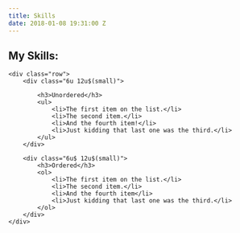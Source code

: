 ```yaml
---
title: Skills
date: 2018-01-08 19:31:00 Z
---
```


## My Skills:

	<div class="row">
		<div class="6u 12u$(small)">

			<h3>Unordered</h3>
			<ul>
				<li>The first item on the list.</li>
				<li>The second item.</li>
				<li>And the fourth item!</li>
				<li>Just kidding that last one was the third.</li>
			</ul>
		</div>

		<div class="6u$ 12u$(small)">
			<h3>Ordered</h3>
			<ol>
				<li>The first item on the list.</li>
				<li>The second item.</li>
				<li>And the fourth item</li>
				<li>Just kidding that last one was the third.</li>
			</ol>
		</div>
	</div>
